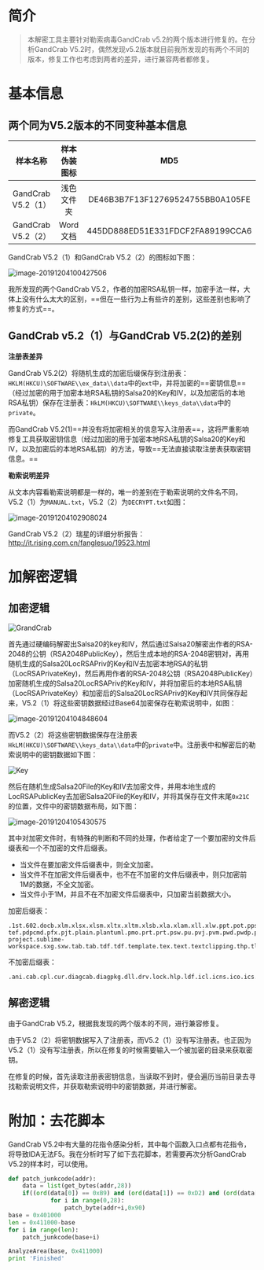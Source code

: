 # 简介

> 本解密工具主要针对勒索病毒GandCrab v5.2的两个版本进行修复的。在分析GandCrab V5.2时，偶然发现v5.2版本就目前我所发现的有两个不同的版本，修复工作也考虑到两者的差异，进行兼容两者都修复。

# 基本信息

## 两个同为V5.2版本的不同变种基本信息

|      样本名称      | 样本伪装图标 |               MD5                |
| :----------------: | :----------: | :------------------------------: |
| GandCrab V5.2（1） |  浅色文件夹  | DE46B3B7F13F12769524755BB0A105FE |
| GandCrab V5.2（2） |   Word文档   | 445DD888ED51E331FDCF2FA89199CCA6 |

GandCrab V5.2（1）和GandCrab V5.2（2）的图标如下图：

![image-20191204100427506](https://cdn.jsdelivr.net/gh/Azha0/ImgHosting@1.1/ImgFromBlog/01_样本分析报告/09_GandCrabV5.2解密工具/image-20191204100427506.png)

我所发现的两个GandCrab V5.2，作者的加密RSA私钥一样，加密手法一样，大体上没有什么太大的区别，==但在一些行为上有些许的差别，这些差别也影响了修复的方式==。

## GandCrab v5.2（1）与GandCrab V5.2(2)的差别

**注册表差异**

GandCrab V5.2(2）将随机生成的加密后缀保存到注册表：`HKLM(HKCU)\SOFTWARE\\ex_data\\data`中的`ext`中，并将加密的==密钥信息==（经过加密的用于加密本地RSA私钥的Salsa20的Key和IV，以及加密后的本地RSA私钥）保存在注册表：`HkLM(HKCU)\SOFTWARE\\keys_data\\data`中的`private`。

而GandCrab V5.2(1)==并没有将加密相关的信息写入注册表==，这将严重影响修复工具获取密钥信息（经过加密的用于加密本地RSA私钥的Salsa20的Key和IV，以及加密后的本地RSA私钥）的方法，导致==无法直接读取注册表获取密钥信息。==

**勒索说明差异**

从文本内容看勒索说明都是一样的，唯一的差别在于勒索说明的文件名不同，V5.2（1）为`MANUAL.txt`，V5.2（2）为`DECRYPT.txt`如图：

![image-20191204102908024](https://cdn.jsdelivr.net/gh/Azha0/ImgHosting@1.1/ImgFromBlog/01_样本分析报告/09_GandCrabV5.2解密工具/image-20191204102908024.png)

GandCrab V5.2（2）瑞星的详细分析报告： http://it.rising.com.cn/fanglesuo/19523.html 

# 加解密逻辑

## 加密逻辑

![GrandCrab](https://cdn.jsdelivr.net/gh/Azha0/ImgHosting@1.1/ImgFromBlog/01_样本分析报告/09_GandCrabV5.2解密工具/GrandCrab.png)

首先通过硬编码解密出Salsa20的key和IV，然后通过Salsa20解密出作者的RSA-2048的公钥（RSA2048PublicKey），然后生成本地的RSA-2048密钥对，再用随机生成的Salsa20LocRSAPriv的Key和IV去加密本地RSA的私钥（LocRSAPrivateKey)，然后再用作者的RSA-2048公钥（RSA2048PublicKey）加密随机生成的Salsa20LocRSAPriv的Key和IV，并将加密后的本地RSA私钥（LocRSAPrivateKey）和加密后的Salsa20LocRSAPriv的Key和IV共同保存起来，V5.2（1）将这些密钥数据经过Base64加密保存在勒索说明中，如图：

![image-20191204104848604](https://cdn.jsdelivr.net/gh/Azha0/ImgHosting@1.1/ImgFromBlog/01_样本分析报告/09_GandCrabV5.2解密工具/image-20191204104848604.png)

而V5.2（2）将这些密钥数据保存在注册表`HkLM(HKCU)\SOFTWARE\\keys_data\\data`中的`private`中。注册表中和解密后的勒索说明中的密钥数据如下图：

![Key](https://cdn.jsdelivr.net/gh/Azha0/ImgHosting@1.1/ImgFromBlog/01_样本分析报告/09_GandCrabV5.2解密工具/Key.png)

然后在随机生成Salsa20File的Key和IV去加密文件，并用本地生成的LocRSAPublicKey去加密Salsa20File的Key和IV，并将其保存在文件末尾`0x21C`的位置，文件中的密钥数据布局，如下图：

![image-20191204105430575](https://cdn.jsdelivr.net/gh/Azha0/ImgHosting@1.1/ImgFromBlog/01_样本分析报告/09_GandCrabV5.2解密工具/image-20191204105430575.png)

其中对加密文件时，有特殊的判断和不同的处理，作者给定了一个要加密的文件后缀表和一个不加密的文件后缀表。

- 当文件在要加密文件后缀表中，则全文加密。
- 当文件不在加密文件后缀表中，也不在不加密的文件后缀表中，则只加密前1M的数据，不全文加密。
- 当文件小于1M，并且不在不加密文件后缀表中，只加密当前数据大小。

加密后缀表：

```
.1st.602.docb.xlm.xlsx.xlsm.xltx.xltm.xlsb.xla.xlam.xll.xlw.ppt.pot.pps.pptx.pptm.potx.potm.ppam.ppsx.ppsm.sldx.sldm.xps.xls.xlt._doc.dotm._docx.abw.act.adoc.aim.ans.apkg.apt.asc.asc.ascii.ase.aty.awp.awt.aww.bad.bbs.bdp.bdr.bean.bib.bib.bibtex.bml.bna.boc.brx.btd.bzabw.calca.charset.chart.chord.cnm.cod.crwl.cws.cyi.dca.dfti.dgs.diz.dne.dot.doc.docm.dotx.docx.docxml.docz.dox.dropbox.dsc.dvi.dwd.dx.dxb.dxp.eio.eit.emf.eml.emlx.emulecollection.epp.err.err.etf.etx.euc.fadein.template.faq.fbl.fcf.fdf.fdr.fds.fdt.fdx.fdxt.fft.fgs.flr.fodt.fountain.fpt.frt.fwd.fwdn.gmd.gpd.gpn.gsd.gthr.gv.hbk.hht.hs.hwp.hwp.hz.idx.iil.ipf.ipspot.jarvis.jis.jnp.joe.jp1.jrtf.jtd.kes.klg.klg.knt.kon.kwd.latex.lbt.lis.lnt.log.lp2.lst.lst.ltr.ltx.lue.luf.lwp.lxfml.lyt.lyx.man.mbox.mcw.md5.me.mell.mellel.min.mnt.msg.mw.mwd.mwp.nb.ndoc.nfo.ngloss.njx.note.notes.now.nwctxt.nwm.nwp.ocr.odif.odm.odo.odt.ofl.opeico.openbsd.ort.ott.p7s.pages.pages-tef.pdpcmd.pfx.pjt.plain.plantuml.pmo.prt.prt.psw.pu.pvj.pvm.pwd.pwdp.pwdpl.pwi.pwr.qdl.qpf.rad.readme.rft.ris.rpt.rst.rtd.rtf.rtfd.rtx.run.rvf.rzk.rzn.saf.safetext.sam.sam.save.scc.scm.scriv.scrivx.sct.scw.sdm.sdoc.sdw.se.session.sgm.sig.skcard.sla.sla.gz.smf.sms.ssa.story.strings.stw.sty.sublime-project.sublime-workspace.sxg.sxw.tab.tab.tdf.tdf.template.tex.text.textclipping.thp.tlb.tm.tmd.tmdx.tmv.tmvx.tpc.trelby.tvj.txt.u3i.unauth.unx.uof.uot.upd.utf8.utxt.vct.vnt.vw.wbk.webdoc.wn.wp.wp4.wp5.wp6.wp7.wpa.wpd.wpd.wpd.wpl.wps.wps.wpt.wpt.wpw.wri.wsd.wtt.wtx.xbdoc.xbplate.xdl.xdl.xwp.xwp.xwp.xy.xy3.xyp.xyw.zabw.zrtf.zw
```

不加密后缀表：

```
.ani.cab.cpl.cur.diagcab.diagpkg.dll.drv.lock.hlp.ldf.icl.icns.ico.ics.lnk.key.idx.mod.mpa.msc.msp.msstyles.msu.nomedia.ocx.prf.rom.rtp.scr.shs.spl.sys.theme.themepack.exe.bat.cmd.gandcrab.KRAB.CRAB.zerophage_i_like_your_pictures
```

## 解密逻辑

由于GandCrab V5.2，根据我发现的两个版本的不同，进行兼容修复。

由于V5.2（2）将密钥数据写入了注册表，而V5.2（1）没有写注册表。也正因为V5.2（1）没有写注册表，所以在修复的时候需要输入一个被加密的目录来获取密钥。

在修复的时候，首先读取注册表密钥信息，当读取不到时，便会遍历当前目录去寻找勒索说明文件，并获取勒索说明中的密钥数据，并进行解密。

#  附加：去花脚本

GandCrab V5.2中有大量的花指令感染分析，其中每个函数入口点都有花指令，将导致IDA无法F5。我在分析时写了如下去花脚本，若需要再次分析GandCrab V5.2的样本时，可以使用。

```python
def patch_junkcode(addr):
    data = list(get_bytes(addr,28))
    if((ord(data[0]) == 0xB9) and (ord(data[1]) == 0xD2) and (ord(data[2]) == 0xC3) and ord(data[3]) == 0x01 and (ord(data[5]) == 0xE8) and (ord(data[6]) == 0x0B)):
			for i in range(0,28):
				patch_byte(addr+i,0x90)
base = 0x401000
len = 0x411000-base
for i in range(len):
	patch_junkcode(base+i)

AnalyzeArea(base, 0x411000) 
print 'Finished'
```

